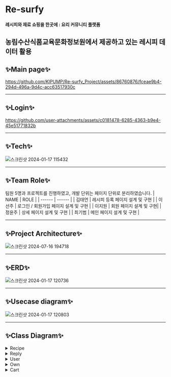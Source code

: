 # Re-surfy
#### 레시피와 재료 쇼핑을 한곳에 : 요리 커뮤니티 플랫폼

## 농림수산식품교육문화정보원에서 제공하고 있는 레시피 데이터 활용



## ✨Main page✨
https://github.com/KIPUMP/Re-surfy_Project/assets/86760876/fceae9b4-294d-496a-9d4c-acc63517930c

---

## ✨Login✨
https://github.com/user-attachments/assets/c0181478-6285-4363-b9e4-45e51771832b

---

## ✨Tech✨
![스크린샷 2024-01-17 115432](https://github.com/KIPUMP/Re-surfy_Project/assets/86760876/8e1e746a-d3bb-4818-8520-f2ad8fc436d7)

---

## ✨Team Role✨
팀원 5명과 프로젝트를 진행하였고, 개발 단위는 페이지 단위로 분리하였습니다.
| NAME | ROLE |
| ------ | ------ |
| 김태언 | 레시피 등록 페이지 설계 및 구현 |
| 이선주 | 로그인 / 회원가입 페이지 설계 및 구현 |
| 이지원 | 회원 페이지 설계 및 구현|
| 정윤주 | 상세 페이지 설계 및 구현 |
| 최기범 | 메인 페이지 설계 및 구현 |

---

## ✨Project Architecture✨
![스크린샷 2024-07-16 194718](https://github.com/user-attachments/assets/0b26977f-2e0c-4755-b87a-b34626d278b9)

---
## ✨ERD✨
![스크린샷 2024-01-17 120736](https://github.com/KIPUMP/Re-surfy_Project/assets/86760876/f04ac3fc-ceda-4d5b-836f-b67f25ea0758)

---
## ✨Usecase diagram✨
![스크린샷 2024-01-17 120803](https://github.com/KIPUMP/Re-surfy_Project/assets/86760876/83c8d961-283e-4404-b87b-7e6ebe78c4b6)

---
## ✨Class Diagram✨
<details>
  <summary>Recipe</summary>
  
![recipe drawio](https://github.com/user-attachments/assets/7c5f1c62-b3bd-43b4-bf9f-15435f525d1a)

</details>

<details>
<summary>Reply</summary>
  
![reply drawio](https://github.com/user-attachments/assets/f19dd879-502c-4455-a8f9-aad45089cf26)
</details>

<details>
<summary>User</summary>
  
![user drawio](https://github.com/user-attachments/assets/f319f3ec-b78b-4bd0-82d3-ab80601e6e42)
</details>

<details>
<summary>Own</summary>
  
![own drawio](https://github.com/user-attachments/assets/e9743f4c-db00-4c78-adaf-2d908869db5e)
</details>

<details>
<summary>Cart</summary>

![cart drawio](https://github.com/user-attachments/assets/9d346e8e-06d1-4b42-8f3d-fcb57fc29cca)
</details>






